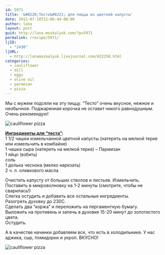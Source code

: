 ```yaml
---
id: 5971
title: '&#8220;Тесто&#8221; для пиццы из цветной капусты'
date: 2012-07-10T22:06:44-08:00
author: lana
layout: post
guid: http://lana.moskalyuk.com/?p=5971
permalink: /recipe/5971/
ljID:
  - "2430"
ljURL:
  - http://lanamoskalyuk.livejournal.com/622258.html
categories:
  - cauliflower
  - dill
  - eggs
  - olive oil
  - parmesan
  - pizza
---
```

Мы с мужем подсели на эту пиццу. &#8220;Тесто&#8221; очень вкусное, нежное и необычное. Поджаренная корочка не оставит никого равнодушным. Очень рекомендую!

![cauliflower pizza](http://farm9.staticflickr.com/8423/7547689024_19583edd2d_c.jpg) 

**[Ингредиенты для &#8220;теста&#8221;](http://blackdogfoodblog.com/cauliflower-crust-pizza/):**  
1 1/2 чашки измельчанной цветной капусты (натереть на мелкой терке или измельчить в комбайне)  
1 чашка сыра (натереть на мелкой терке) &#8211; Пармизан  
1 яйцо (взбить)  
соль  
1 долька чеснока (мелко нарезать)  
2 ч. л. оливкового масла

Очистить капусту от больших стволов и листьев. Измельчить.  
Поставить в микроволновку на 1-2 минуты (смотрите, чтобы не сварилась!)  
Слегка остудить и добавить все остальные ингредиенты.  
Разогреть духовку до 230С.  
Сделать два &#8220;коржа&#8221; и переложить на пергаментную бумагу.  
Выложить на противень и запечь в духовке 15-20 минут до золотистого цвета.  
Остудить.

А в качестве начинки добавляем все, что есть в холодильнике. У нас аджика, сыр, помидорки и укроп. ВКУСНО!

![cauliflower pizza](http://farm8.staticflickr.com/7259/7547689482_959016fd2d_c.jpg)